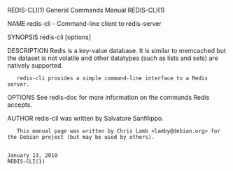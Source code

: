 REDIS-CLI(1)                                                                     General Commands Manual                                                                     REDIS-CLI(1)

NAME
       redis-cli - Command-line client to redis-server

SYNOPSIS
       redis-cli [options]

DESCRIPTION
       Redis is a key-value database. It is similar to memcached but the dataset is not volatile and other datatypes (such as lists and sets) are natively supported.

       redis-cli provides a simple command-line interface to a Redis server.

OPTIONS
       See redis-doc for more information on the commands Redis accepts.

AUTHOR
       redis-cli was written by Salvatore Sanfilippo.

       This manual page was written by Chris Lamb <lamby@debian.org> for the Debian project (but may be used by others).

                                                                                     January 13, 2010                                                                        REDIS-CLI(1)
